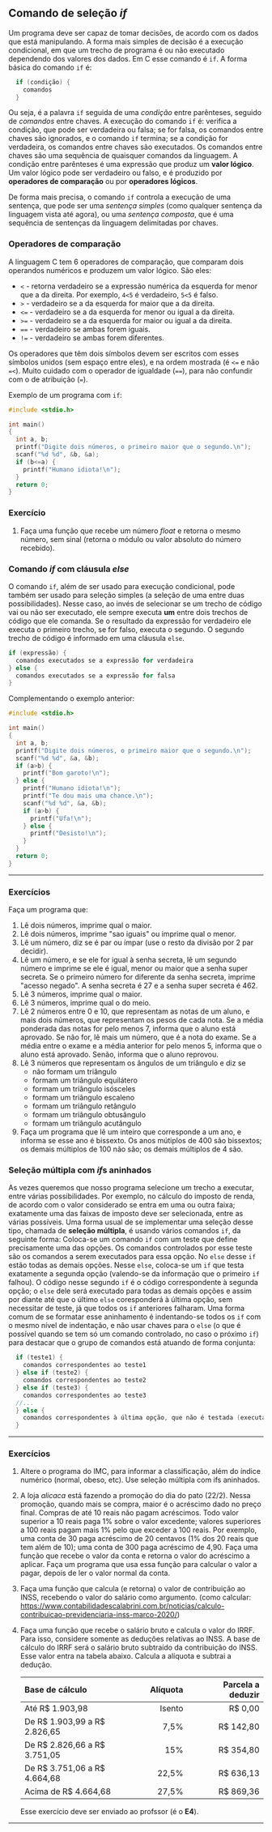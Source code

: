 ## Comando de seleção *if*

Um programa deve ser capaz de tomar decisões, de acordo com os dados que está manipulando.
A forma mais simples de decisão é a execução condicional, em que um trecho de programa é ou não executado dependendo dos valores dos dados. 
Em C esse comando é `if`.
A forma básica do comando `if` é:
```c
  if (condição) {
    comandos
  }
```
Ou seja, é a palavra `if` seguida de uma *condição* entre parênteses, seguido de *comandos* entre chaves.
A execução do comando `if` é: verifica a condição, que pode ser verdadeira ou falsa; se for falsa, os comandos entre chaves são ignorados, e o comando `if` termina; se a condição for verdadeira, os comandos entre chaves são executados.
Os comandos entre chaves são uma sequência de quaisquer comandos da linguagem.
A condição entre parênteses é uma expressão que produz um **valor lógico**.
Um valor lógico pode ser verdadeiro ou falso, e é produzido por **operadores de comparação** ou por **operadores lógicos**.

De forma mais precisa, o comando `if` controla a execução de uma sentença, que pode ser uma *sentença simples* (como qualquer sentença da linguagem vista até agora), ou uma *sentença composta*, que é uma sequência de sentenças da linguagem delimitadas por chaves.


### Operadores de comparação

A linguagem C tem 6 operadores de comparação, que comparam dois operandos numéricos e produzem um valor lógico. São eles:

- `<` - retorna verdadeiro se a expressão numérica da esquerda for menor que a da direita. Por exemplo, `4<5` é verdadeiro, `5<5` é falso.
- `>` - verdadeiro se a da esquerda for maior que a da direita.
- `<=` - verdadeiro se a da esquerda for menor ou igual a da direita.
- `>=` - verdadeiro se a da esquerda for maior ou igual a da direita.
- `==` - verdadeiro se ambas forem iguais.
- `!=` - verdadeiro se ambas forem diferentes.

Os operadores que têm dois símbolos devem ser escritos com esses símbolos unidos (sem espaço entre eles), e na ordem mostrada (é `<=` e não `=<`).
Muito cuidado com o operador de igualdade (`==`), para não confundir com o de atribuição (`=`).

Exemplo de um programa com `if`:
```c
#include <stdio.h>

int main()
{
  int a, b;
  printf("Digite dois números, o primeiro maior que o segundo.\n");
  scanf("%d %d", &b, &a);
  if (b<=a) {
    printf("Humano idiota!\n");
  }
  return 0;
}
```

### Exercício

1. Faça uma função que recebe um número *float* e retorna o mesmo número, sem sinal (retorna o módulo ou valor absoluto do número recebido).

### Comando *if* com cláusula *else*

O comando `if`, além de ser usado para execução condicional, pode também ser usado para seleção simples (a seleção de uma entre duas possibilidades).
Nesse caso, ao invés de selecionar se um trecho de código vai ou não ser executado, ele sempre executa **um** entre dois trechos de código que ele comanda.
Se o resultado da expressão for verdadeiro ele executa o primeiro trecho, se for falso, executa o segundo.
O segundo trecho de código é informado em uma cláusula `else`.
```c
if (expressão) {
  comandos executados se a expressão for verdadeira
} else {
  comandos executados se a expressão for falsa
}
```
Complementando o exemplo anterior:
```c
#include <stdio.h>

int main()
{
  int a, b;
  printf("Digite dois números, o primeiro maior que o segundo.\n");
  scanf("%d %d", &a, &b);
  if (a>b) {
    printf("Bom garoto!\n");
  } else {
    printf("Humano idiota!\n");
    printf("Te dou mais uma chance.\n");
    scanf("%d %d", &a, &b);
    if (a>b) {
      printf("Ufa!\n");
    } else {
      printf("Desisto!\n");
    }
  }
  return 0;
}
```

* * *

### Exercícios


Faça um programa que:

1. Lê dois números, imprime qual o maior.
1. Lê dois números, imprime "sao iguais" ou imprime qual o menor.
1. Lê um número, diz se é par ou ímpar (use o resto da divisão por 2 par decidir).
1. Lê um número, e se ele for igual à senha secreta, lê um segundo número e imprime se ele é igual, menor ou maior que a senha super secreta. Se o primeiro número for diferente da senha secreta, imprime "acesso negado". A senha secreta é 27 e a senha super secreta é 462.
1. Lê 3 números, imprime qual o maior.
1. Lê 3 números, imprime qual o do meio.
1. Lê 2 números entre 0 e 10, que representam as notas de um aluno, e mais dois números, que representam os pesos de cada nota. Se a média ponderada das notas for pelo menos 7, informa que o aluno está aprovado. Se não for, lê mais um número, que é a nota do exame. Se a média entre o exame e a média anterior for pelo menos 5, informa que o aluno está aprovado. Senão, informa que o aluno reprovou.
1. Lê 3 números que representam os ângulos de um triângulo e diz se
   - não formam um triângulo
   - formam um triângulo equilátero
   - formam um triângulo isósceles
   - formam um triângulo escaleno
   - formam um triângulo retângulo
   - formam um triângulo obtusângulo
   - formam um triângulo acutângulo
1. Faça um programa que lê um inteiro que corresponde a um ano, e informa se esse ano é bissexto. Os anos mútiplos de 400 são bissextos; os demais múltiplos de 100 não são; os demais múltiplos de 4 são.


### Seleção múltipla com *if*s aninhados


As vezes queremos que nosso programa selecione um trecho a executar, entre várias possibilidades. Por exemplo, no cálculo do imposto de renda, de acordo com o valor considerado se entra em uma ou outra faixa; exatamente uma das faixas de imposto deve ser selecionada, entre as várias possíveis.
Uma forma usual de se implementar uma seleção desse tipo, chamada de **seleção múltipla**, é usando vários comandos `if`, da seguinte forma:
Coloca-se um comando `if` com um teste que define precisamente uma das opções. Os comandos controlados por esse teste são os comandos a serem executados para essa opção.
No `else` desse `if` estão todas as demais opções. Nesse `else`, coloca-se um `if` que testa exatamente a segunda opção (valendo-se da informação que o primeiro `if` falhou).
O código nesse segundo `if` é o código correspondente à segunda opção; o `else` dele será executado para todas as demais opções e assim por diante até que o último `else` coresponderá à última opção, sem necessitar de teste, já que todos os `if` anteriores falharam.
Uma forma comum de se formatar esse aninhamento é indentando-se todos os `if` com o mesmo nível de indentação, e não usar chaves para o `else` (o que é possível quando se tem só um comando controlado, no caso o próximo `if`) para destacar que o grupo de comandos está atuando de forma conjunta:
```c
  if (teste1) {
    comandos correspondentes ao teste1
  } else if (teste2) {
    comandos correspondentes ao teste2
  } else if (teste3) {
    comandos correspondentes ao teste3
  //...
  } else {
    comandos correspondentes à última opção, que não é testada (executa quando todos os demais testes falharem)
  }
```

* * *

### Exercícios

1. Altere o programa do IMC, para informar a classificação, além do índice numérico (normal, obeso, etc). Use seleção múltipla com ifs aninhados.
1. A loja *alicaca* está fazendo a promoção do dia do pato (22/2).
Nessa promoção, quando mais se compra, maior é o acréscimo dado no preço final.
Compras de até 10 reais não pagam acréscimos. Todo valor superior a 10 reais paga 1% sobre o valor excedente; valores superiores a 100 reais pagam mais 1% pelo que exceder a 100 reais. Por exemplo, uma conta de 30 paga acréscimo de 20 centavos (1% dos 20 reais que tem além de 10); uma conta de 300 paga acréscimo de 4,90.
Faça uma função que recebe o valor da conta e retorna o valor do acréscimo a aplicar. Faça um programa que usa essa função para calcular o valor a pagar, depois de ler o valor normal da conta.
1. Faça uma função que calcula (e retorna) o valor de contribuição ao INSS, recebendo o valor do salário como argumento. (como calcular: <https://www.contabilidadescalabrini.com.br/noticias/calculo-contribuicao-previdenciaria-inss-marco-2020/>)
1. Faça uma função que recebe o salário bruto e calcula o valor do IRRF. Para isso, considere somente as deduções relativas ao INSS. A base de cálculo do IRRF será o salário bruto subtraído da contribuição do INSS. Esse valor entra na tabela abaixo. Calcula a alíquota e subtrai a dedução.

    |   Base de cálculo               | Alíquota |     Parcela a deduzir
    |   :---------------------------- | -------: | --------------------:
    |   Até R$ 1.903,98               |   Isento |               R$ 0,00
    |   De R$ 1.903,99 a R$ 2.826,65  |     7,5% |             R$ 142,80
    |   De R$ 2.826,66 a R$ 3.751,05  |      15% |             R$ 354,80
    |   De R$ 3.751,06 a R$ 4.664,68  |    22,5% |             R$ 636,13
    |   Acima de R$ 4.664,68          |    27,5% |             R$ 869,36

   Esse exercício deve ser enviado ao profssor (é o **E4**).
* * *
